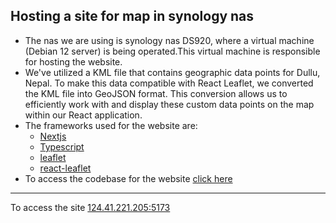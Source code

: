 ## Hosting a site for map in synology nas

- The nas we are using is synology nas DS920, where a virtual machine (Debian 12 server) is being operated.This virtual machine is responsible for hosting the website.
- We've utilized a KML file that contains geographic data points for Dullu, Nepal. To make this data compatible with React Leaflet, we converted the KML file into GeoJSON format. This conversion allows us to efficiently work with and display these custom data points on the map within our React application.
- The frameworks used for the website are:
    - [Nextjs](https://nextjs.org/)
    - [Typescript](https://www.typescriptlang.org/)
    - [leaflet](https://leafletjs.com/)
    - [react-leaflet](https://react-leaflet.js.org/)
- To access the  codebase for the website [click here](https://github.com/sdhrt/dullu-map)
<hr>
To access the site <a href="//124.41.221.205:5173" target="blank">124.41.221.205:5173</a>